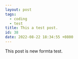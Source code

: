 ```yaml
---
layout: post
tags:
  - coding
  - test
title: This a test post.
id: 38
date: 2022-08-22 18:34:55 +0800
---
```


This post is new formta test.
